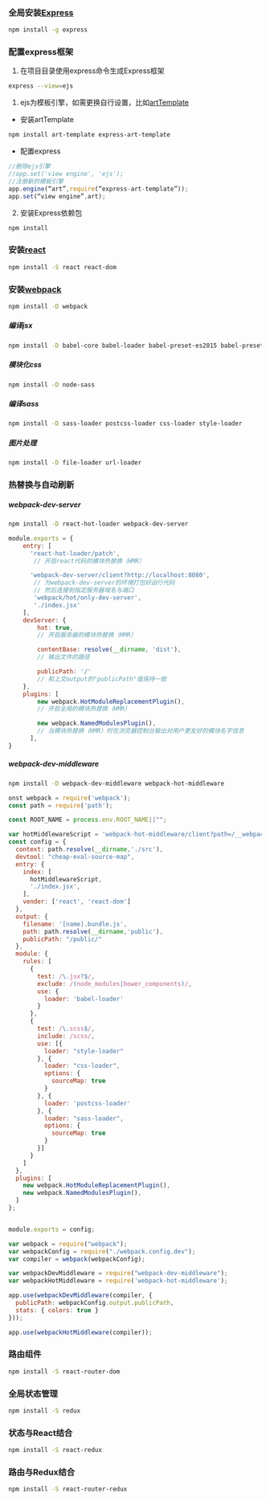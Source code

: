 ### 全局安装[Express](http://www.expressjs.com.cn/)
```bash
npm install -g express
```
### 配置express框架
1. 在项目目录使用express命令生成Express框架
```bash
express --view=ejs
```
1. ejs为模板引擎，如需更换自行设置，比如[artTemplate](https://github.com/aui/artTemplate)
- 安装artTemplate
```bash
npm install art-template express-art-template
```
- 配置express
```javascript
//删除ejs引擎
//app.set('view engine', 'ejs');
//注册新的模板引擎
app.engine(“art”,require(“express-art-template”));
app.set(“view engine”,art);
```
2. 安装Express依赖包
```bash
npm install
```
### 安装[react](https://facebook.github.io/react/docs/hello-world.html)
```bash
npm install -S react react-dom
```
### 安装[webpack](https://doc.webpack-china.org/)
```bash
npm install -D webpack
```
##### 编译jsx
```bash
npm install -D babel-core babel-loader babel-preset-es2015 babel-preset-stage-3 babel-preset-react
```
##### 模块化css
```bash
npm install -D node-sass
```
##### 编译sass
```bash
npm install -D sass-loader postcss-loader css-loader style-loader
```
##### 图片处理
```bash
npm install -D file-loader url-loader
```
### 热替换与自动刷新
##### webpack-dev-server
```bash
npm install -D react-hot-loader webpack-dev-server
```
```javascript
module.exports = {
    entry: [
      'react-hot-loader/patch',
       // 开启react代码的模块热替换（HMR）

      'webpack-dev-server/client?http://localhost:8080',
       // 为webpack-dev-server的环境打包好运行代码
       // 然后连接到指定服务器域名与端口
       'webpack/hot/only-dev-server',
       './index.jsx'
    ],
    devServer: {
        hot: true,
        // 开启服务器的模块热替换（HMR）

        contentBase: resolve(__dirname, 'dist'),
        // 输出文件的路径

        publicPath: '/'
        // 和上文output的"publicPath"值保持一致
    },
    plugins: [
        new webpack.HotModuleReplacementPlugin(),
        // 开启全局的模块热替换（HMR）

        new webpack.NamedModulesPlugin(),
        // 当模块热替换（HMR）时在浏览器控制台输出对用户更友好的模块名字信息
      ],
}
```
##### webpack-dev-middleware
```bash
npm install -D webpack-dev-middleware webpack-hot-middleware
```
```javascript
onst webpack = require('webpack');
const path = require('path');

const ROOT_NAME = process.env.ROOT_NAME||"";

var hotMiddlewareScript = 'webpack-hot-middleware/client?path=/__webpack_hmr&timeout=20000';
const config = {
  context: path.resolve(__dirname,'./src'),
  devtool: "cheap-eval-source-map",
  entry: {
    index: [
      hotMiddlewareScript,
      './index.jsx',
    ],
    vender: ['react', 'react-dom']
  },
  output: {
    filename: '[name].bundle.js',
    path: path.resolve(__dirname,'public'),
    publicPath: "/public/"
  },
  module: {
    rules: [
      {
        test: /\.jsx?$/,
        exclude: /(node_modules|bower_components)/,
        use: {
          loader: 'babel-loader'
        }
      },
      {
        test: /\.scss$/,
        include: /scss/,
        use: [{
          loader: "style-loader"
        }, {
          loader: "css-loader",
          options: {
            sourceMap: true
          }
        }, {
          loader: 'postcss-loader'
        }, {
          loader: "sass-loader",
          options: {
            sourceMap: true
          }
        }]
      }
    ]
  },
  plugins: [
    new webpack.HotModuleReplacementPlugin(),
    new webpack.NamedModulesPlugin(),
  ]
};


module.exports = config;
```
```javascript
var webpack = require("webpack");
var webpackConfig = require("./webpack.config.dev");
var compiler = webpack(webpackConfig);

var webpackDevMiddleware = require("webpack-dev-middleware");
var webpackHotMiddleware = require('webpack-hot-middleware');

app.use(webpackDevMiddleware(compiler, {
  publicPath: webpackConfig.output.publicPath,
  stats: { colors: true }
}));

app.use(webpackHotMiddleware(compiler));
```
### 路由组件
```bash
npm install -S react-router-dom
```
### 全局状态管理
```bash
npm install -S redux
```
### 状态与React结合
```bash
npm install -S react-redux
```
### 路由与Redux结合
```bash
npm install -S react-router-redux
```
